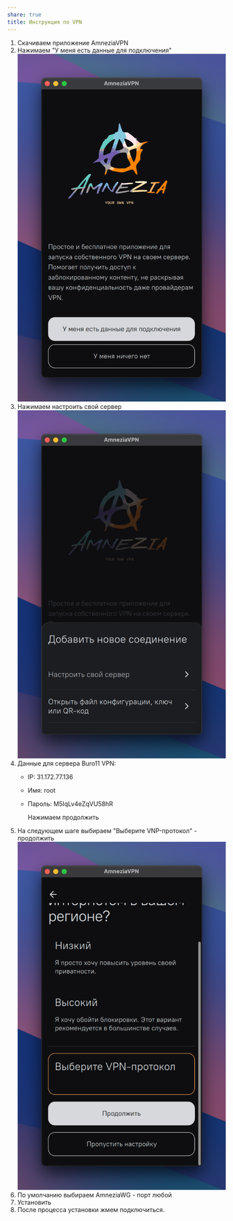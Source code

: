 ```yaml
---
share: true
title: Инструкция по VPN
---
```


1. Скачиваем приложение AmneziaVPN
2. Нажимаем "У меня есть данные для подключения"
   ![Pasted image 20240910232941](./Pasted%20image%2020240910232941.png)
3. Нажимаем настроить свой сервер
   ![Pasted image 20240910233021](./Pasted%20image%2020240910233021.png)
4. Данные для сервера Buro11 VPN:
   - IP: 31.172.77.136
   - Имя: root
   - Пароль: M5IqLv4eZqVU58hR

     Нажимаем продолжить
5. На следующем шаге выбираем "Выберите VNP-протокол" - продолжить
   ![Pasted image 20240910233502](./Pasted%20image%2020240910233502.png)
6. По умолчанию выбираем AmneziaWG - порт любой
7. Установить
8. После процесса установки жмем подключиться.
